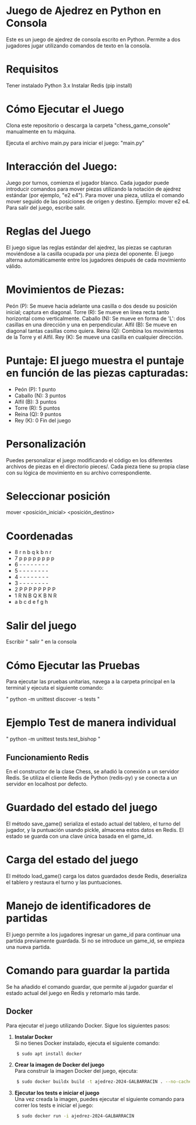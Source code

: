 # Juego de Ajedrez en Python en Consola


Este es un juego de ajedrez de consola escrito en Python. Permite a dos jugadores jugar utilizando comandos de texto en la consola.


# Requisitos


Tener instalado Python 3.x
Instalar Redis (pip install)


# Cómo Ejecutar el Juego


Clona este repositorio o descarga la carpeta "chess_game_console" manualmente en tu máquina.


Ejecuta el archivo main.py para iniciar el juego: "main.py"


# Interacción del Juego:


Juego por turnos, comienza el jugador blanco.
Cada jugador puede introducir comandos para mover piezas utilizando la notación de ajedrez estándar (por ejemplo, "e2 e4").
Para mover una pieza, utiliza el comando mover seguido de las posiciones de origen y destino. Ejemplo: mover e2 e4.
Para salir del juego, escribe salir.


# Reglas del Juego


El juego sigue las reglas estándar del ajedrez, las piezas se capturan moviéndose a la casilla ocupada por una pieza del oponente.
El juego alterna automáticamente entre los jugadores después de cada movimiento válido.


# Movimientos de Piezas:


Peón (P): Se mueve hacia adelante una casilla o dos desde su posición inicial; captura en diagonal.
Torre (R): Se mueve en línea recta tanto horizontal como verticalmente.
Caballo (N): Se mueve en forma de 'L': dos casillas en una dirección y una en perpendicular.
Alfil (B): Se mueve en diagonal tantas casillas como quiera.
Reina (Q): Combina los movimientos de la Torre y el Alfil.
Rey (K): Se mueve una casilla en cualquier dirección.


# Puntaje: El juego muestra el puntaje en función de las piezas capturadas:


- Peón (P): 1 punto
- Caballo (N): 3 puntos
- Alfil (B): 3 puntos
- Torre (R): 5 puntos
- Reina (Q): 9 puntos
- Rey (K): 0 Fin del juego
# Personalización


Puedes personalizar el juego modificando el código en los diferentes archivos de piezas en el directorio pieces/. Cada pieza tiene su propia clase con su lógica de movimiento en su archivo correspondiente.


# Seleccionar posición


mover <posición_inicial> <posición_destino>


# Coordenadas


- 8 r n b q k b n r
- 7 p p p p p p p p
- 6 - - - - - - - -
- 5 - - - - - - - -
- 4 - - - - - - - -
- 3 - - - - - - - -
- 2 P P P P P P P P
- 1 R N B Q K B N R
-   a b c d e f g h


# Salir del juego


Escribir " salir " en la consola




# Cómo Ejecutar las Pruebas


Para ejecutar las pruebas unitarias, navega a la carpeta principal en la terminal y ejecuta el siguiente comando:


" python -m unittest discover -s tests "


# Ejemplo Test de manera individual


" python -m unittest tests.test_bishop "


## Funcionamiento Redis


En el constructor de la clase Chess, se añadió la conexión a un servidor Redis. Se utiliza el cliente Redis de Python (redis-py) y se conecta a un servidor en localhost por defecto.


# Guardado del estado del juego


El método save_game() serializa el estado actual del tablero, el turno del jugador, y la puntuación usando pickle, almacena estos datos en Redis. El estado se guarda con una clave única basada en el game_id.


# Carga del estado del juego


El método load_game() carga los datos guardados desde Redis, deserializa el tablero y restaura el turno y las puntuaciones.


# Manejo de identificadores de partidas


El juego permite a los jugadores ingresar un game_id para continuar una partida previamente guardada. Si no se introduce un game_id, se empieza una nueva partida.


# Comando para guardar la partida


Se ha añadido el comando guardar, que permite al jugador guardar el estado actual del juego en Redis y retomarlo más tarde.


## Docker

Para ejecutar el juego utilizando Docker. Sigue los siguientes pasos:

1. **Instalar Docker**  
   Si no tienes Docker instalado, ejecuta el siguiente comando:
```bash
    $ sudo apt install docker
```
2. **Crear la imagen de Docker del juego**  
   Para construir la imagen Docker del juego, ejecuta:
```bash
    $ sudo docker buildx build -t ajedrez-2024-GALBARRACIN . --no-cache
```
3. **Ejecutar los tests e iniciar el juego**  
   Una vez creada la imagen, puedes ejecutar el siguiente comando para correr los tests e iniciar el juego:
```bash
    $ sudo docker run -i ajedrez-2024-GALBARRACIN
```
